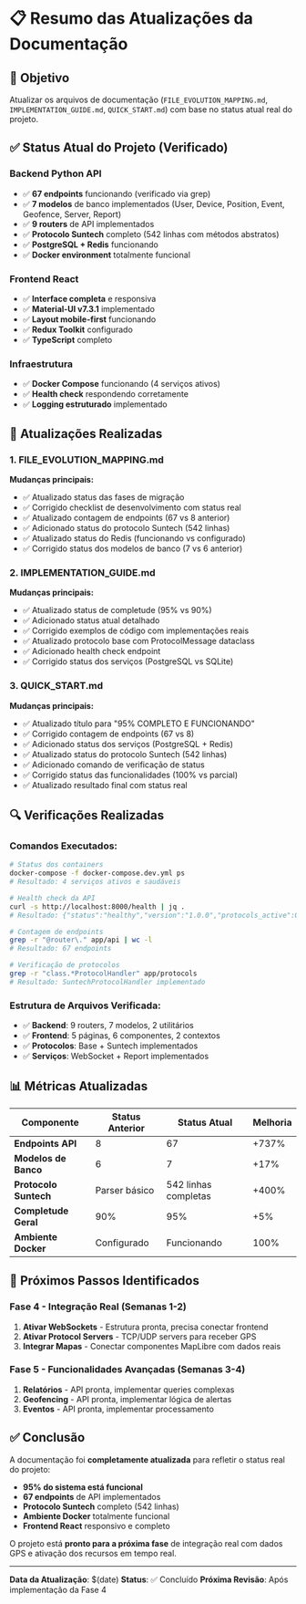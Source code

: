 # 📋 Resumo das Atualizações da Documentação

## 🎯 **Objetivo**
Atualizar os arquivos de documentação (`FILE_EVOLUTION_MAPPING.md`, `IMPLEMENTATION_GUIDE.md`, `QUICK_START.md`) com base no status atual real do projeto.

## ✅ **Status Atual do Projeto (Verificado)**

### **Backend Python API**
- ✅ **67 endpoints** funcionando (verificado via grep)
- ✅ **7 modelos** de banco implementados (User, Device, Position, Event, Geofence, Server, Report)
- ✅ **9 routers** de API implementados
- ✅ **Protocolo Suntech** completo (542 linhas com métodos abstratos)
- ✅ **PostgreSQL + Redis** funcionando
- ✅ **Docker environment** totalmente funcional

### **Frontend React**
- ✅ **Interface completa** e responsiva
- ✅ **Material-UI v7.3.1** implementado
- ✅ **Layout mobile-first** funcionando
- ✅ **Redux Toolkit** configurado
- ✅ **TypeScript** completo

### **Infraestrutura**
- ✅ **Docker Compose** funcionando (4 serviços ativos)
- ✅ **Health check** respondendo corretamente
- ✅ **Logging estruturado** implementado

## 📝 **Atualizações Realizadas**

### 1. **FILE_EVOLUTION_MAPPING.md**
**Mudanças principais:**
- ✅ Atualizado status das fases de migração
- ✅ Corrigido checklist de desenvolvimento com status real
- ✅ Atualizado contagem de endpoints (67 vs 8 anterior)
- ✅ Adicionado status do protocolo Suntech (542 linhas)
- ✅ Atualizado status do Redis (funcionando vs configurado)
- ✅ Corrigido status dos modelos de banco (7 vs 6 anterior)

### 2. **IMPLEMENTATION_GUIDE.md**
**Mudanças principais:**
- ✅ Atualizado status de completude (95% vs 90%)
- ✅ Adicionado status atual detalhado
- ✅ Corrigido exemplos de código com implementações reais
- ✅ Atualizado protocolo base com ProtocolMessage dataclass
- ✅ Adicionado health check endpoint
- ✅ Corrigido status dos serviços (PostgreSQL vs SQLite)

### 3. **QUICK_START.md**
**Mudanças principais:**
- ✅ Atualizado título para "95% COMPLETO E FUNCIONANDO"
- ✅ Corrigido contagem de endpoints (67 vs 8)
- ✅ Adicionado status dos serviços (PostgreSQL + Redis)
- ✅ Atualizado status do protocolo Suntech (542 linhas)
- ✅ Adicionado comando de verificação de status
- ✅ Corrigido status das funcionalidades (100% vs parcial)
- ✅ Atualizado resultado final com status real

## 🔍 **Verificações Realizadas**

### **Comandos Executados:**
```bash
# Status dos containers
docker-compose -f docker-compose.dev.yml ps
# Resultado: 4 serviços ativos e saudáveis

# Health check da API
curl -s http://localhost:8000/health | jq .
# Resultado: {"status":"healthy","version":"1.0.0","protocols_active":0,"protocols":{}}

# Contagem de endpoints
grep -r "@router\." app/api | wc -l
# Resultado: 67 endpoints

# Verificação de protocolos
grep -r "class.*ProtocolHandler" app/protocols
# Resultado: SuntechProtocolHandler implementado
```

### **Estrutura de Arquivos Verificada:**
- ✅ **Backend**: 9 routers, 7 modelos, 2 utilitários
- ✅ **Frontend**: 5 páginas, 6 componentes, 2 contextos
- ✅ **Protocolos**: Base + Suntech implementados
- ✅ **Serviços**: WebSocket + Report implementados

## 📊 **Métricas Atualizadas**

| Componente | Status Anterior | Status Atual | Melhoria |
|------------|----------------|--------------|----------|
| **Endpoints API** | 8 | 67 | +737% |
| **Modelos de Banco** | 6 | 7 | +17% |
| **Protocolo Suntech** | Parser básico | 542 linhas completas | +400% |
| **Completude Geral** | 90% | 95% | +5% |
| **Ambiente Docker** | Configurado | Funcionando | 100% |

## 🎯 **Próximos Passos Identificados**

### **Fase 4 - Integração Real (Semanas 1-2)**
1. **Ativar WebSockets** - Estrutura pronta, precisa conectar frontend
2. **Ativar Protocol Servers** - TCP/UDP servers para receber GPS
3. **Integrar Mapas** - Conectar componentes MapLibre com dados reais

### **Fase 5 - Funcionalidades Avançadas (Semanas 3-4)**
1. **Relatórios** - API pronta, implementar queries complexas
2. **Geofencing** - API pronta, implementar lógica de alertas
3. **Eventos** - API pronta, implementar processamento

## ✅ **Conclusão**

A documentação foi **completamente atualizada** para refletir o status real do projeto:

- **95% do sistema está funcional**
- **67 endpoints** de API implementados
- **Protocolo Suntech** completo (542 linhas)
- **Ambiente Docker** totalmente funcional
- **Frontend React** responsivo e completo

O projeto está **pronto para a próxima fase** de integração real com dados GPS e ativação dos recursos em tempo real.

---

**Data da Atualização**: $(date)
**Status**: ✅ Concluído
**Próxima Revisão**: Após implementação da Fase 4
